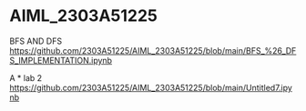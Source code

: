 # AIML_2303A51225
BFS AND DFS https://github.com/2303A51225/AIML_2303A51225/blob/main/BFS_%26_DFS_IMPLEMENTATION.ipynb

A * lab  2 https://github.com/2303A51225/AIML_2303A51225/blob/main/Untitled7.ipynb
